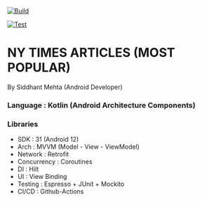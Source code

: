 [![Build](https://github.com/Siddhant23/NY-Times-Popular-Articles/actions/workflows/Build.yml/badge.svg?branch=master)](https://github.com/Siddhant23/NY-Times-Popular-Articles/actions/workflows/Build.yml)

[![Test](https://github.com/Siddhant23/NY-Times-Popular-Articles/actions/workflows/Test.yml/badge.svg)](https://github.com/Siddhant23/NY-Times-Popular-Articles/actions/workflows/Test.yml)

# NY TIMES ARTICLES (MOST POPULAR)

By Siddhant Mehta (Android Developer)

### Language    : Kotlin (Android Architecture Components)

### Libraries

- SDK           : 31 (Android 12)
- Arch          : MVVM (Model - View - ViewModel)
- Network       : Retrofit
- Concurrency   : Coroutines
- DI            : Hilt
- UI            : View Binding
- Testing       : Espresso + JUnit + Mockito
- CI/CD         : Github-Actions


